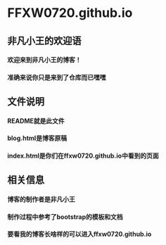 # FFXW0720.github.io
## 非凡小王的欢迎语
#### 欢迎来到非凡小王的博客！
#### 准确来说你只是来到了仓库而已嘿嘿
## 文件说明
#### README就是此文件
#### blog.html是博客原稿
#### index.html是你们在ffxw0720.github.io中看到的页面
## 相关信息
#### 博客的制作者是非凡小王
#### 制作过程中参考了bootstrap的模板和文档
#### 要看我的博客长啥样的可以进入ffxw0720.github.io
